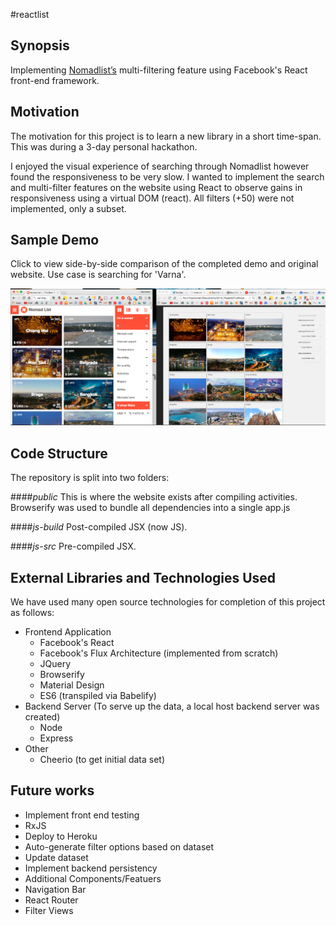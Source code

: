 #reactlist

## Synopsis

Implementing <a href="https://nomadlist.com/" target="_blank">Nomadlist’s</a> multi-filtering feature using Facebook's React front-end framework.

## Motivation

The motivation for this project is to learn a new library in a short time-span. This was during a 3-day personal hackathon.

I enjoyed the visual experience of searching through Nomadlist however found the responsiveness to be very slow. I wanted to implement the search and multi-filter features on the website using React to observe gains in responsiveness using a virtual DOM (react). All filters (+50) were not implemented, only a subset.

## Sample Demo
Click to view side-by-side comparison of the completed demo and original website. Use case is searching for 'Varna'.

<a href="https://vimeo.com/128074445" target="_blank"><img src="https://github.com/RichardBansal/reactlist/blob/development/public/images/video_screen_shot.png?raw=true"></img></a>

## Code Structure

The repository is split into two folders: 

####_public_
This is where the website exists after compiling activities. Browserify was used to bundle all dependencies into a single app.js

####_js-build_
Post-compiled JSX (now JS).

####_js-src_
Pre-compiled JSX.

## External Libraries and Technologies Used

We have used many open source technologies for completion of this project as follows:
* Frontend Application
  * Facebook's React
  * Facebook's Flux Architecture (implemented from scratch)
  * JQuery
  * Browserify
  * Material Design
  * ES6 (transpiled via Babelify)
* Backend Server (To serve up the data, a local host backend server was created)
  * Node
  * Express
* Other
  * Cheerio (to get initial data set)
  
## Future works
 * Implement front end testing
 * RxJS
 * Deploy to Heroku
 * Auto-generate filter options based on dataset
 * Update dataset
 * Implement backend persistency
 * Additional Components/Featuers
  * Navigation Bar
  * React Router
  * Filter Views
